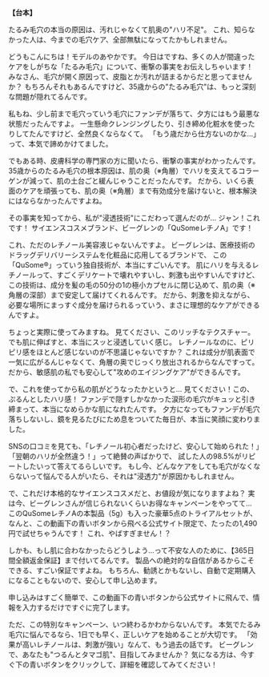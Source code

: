 **【台本】**

たるみ毛穴の本当の原因は、汚れじゃなくて肌奥の"ハリ不足"。
これ、知らなかった人は、今までの毛穴ケア、全部無駄になってたかもしれません。

どうもこんにちは！モデルのあやかです。
今日はですね、多くの人が間違ったケアをしがちな「たるみ毛穴」について、衝撃の事実をお伝えしちゃいます！
みなさん、毛穴が開く原因って、皮脂とか汚れが詰まるからだと思ってませんか？
もちろんそれもあるんですけど、35歳からの"たるみ毛穴"は、もっと深刻な問題が隠れてるんです。

私もね、少し前まで毛穴っていう毛穴にファンデが落ちて、夕方にはもう最悪な状態だったんですよ。
一生懸命クレンジングしたり、引き締め化粧水を使ったりしてたんですけど、全然良くならなくて。
「もう歳だから仕方ないのかな…」って、本気で諦めかけてました。

でもある時、皮膚科学の専門家の方に聞いたら、衝撃の事実がわかったんです。
35歳からのたるみ毛穴の根本原因は、肌の奥（※角層）でハリを支えてるコラーゲンが減って、肌の土台ごと緩んじゃうことだったんです。
だから、いくら表面のケアを頑張っても、肌の奥（※角層）まで有効成分を届けないと、根本解決にはならなかったんですよね。

その事実を知ってから、私が"浸透技術"にこだわって選んだのが…
ジャン！これです！
サイエンスコスメブランド、ビーグレンの「QuSomeレチノA」です！

これ、ただのレチノール美容液じゃないんですよ。
ビーグレンは、医療技術のドラッグデリバリーシステムを化粧品に応用してるブランドで、
この「QuSome®」っていう独自技術が、本当にすごいんです。
肌にハリを与えるレチノールって、すごくデリケートで壊れやすいし、刺激も出やすいんですけど、
この技術は、成分を髪の毛の50分の1の極小カプセルに閉じ込めて、肌の奥（※角層の深部）まで安定して届けてくれるんです。
だから、刺激を抑えながら、必要な場所にまっすぐ成分を届けられるっていう、まさに理想的なケアができるんですよ。

ちょっと実際に使ってみますね。
見てください、このリッチなテクスチャー。でも肌に伸ばすと、本当にスッと浸透していく感じ。
レチノールなのに、ピリピリ感をほとんど感じないのが不思議じゃないですか？
これは成分が肌表面で一気に広がるんじゃなくて、角層の奥でじっくり放出されるからなんですって。
だから、敏感肌の私でも安心して"攻めのエイジングケア"ができるんです。

で、これを使ってから私の肌がどうなったかというと…
見てください！この、ぷるんとしたハリ感！
ファンデで隠すしかなかった涙形の毛穴がキュッと引き締まって、本当になめらかな肌になれたんです。
夕方になってもファンデが毛穴落ちしないし、鏡を見るたびにため息をついてた毎日が、本当に笑顔に変わりました。

SNSの口コミを見ても、「レチノール初心者だったけど、安心して始められた！」「翌朝のハリが全然違う！」って絶賛の声ばかりで、
試した人の98.5%がリピートしたいって答えてるらしいです。
もし今、どんなケアをしても毛穴がなくならないって悩んでる人がいたら、それは"浸透力"が原因かもしれません。

で、これだけ本格的なサイエンスコスメだと、お値段が気になりますよね？
実は今、ビーグレンさんが信じられないくらいお得なキャンペーンをやってて…
このQuSomeレチノAの本製品（5g）も入った豪華5点のトライアルセットが、
なんと、この動画下の青いボタンから飛べる公式サイト限定で、たったの1,490円で試せちゃうんです！
これ、やばすぎません！？

しかも、もし肌に合わなかったらどうしよう…って不安な人のために、【365日間全額返金保証】まで付いてるんです。
製品への絶対的な自信があるからこそできる、すごい保証ですよね。
もちろん、勧誘とかもないし、自動で定期購入になることもないので、安心して申し込めます。

申し込みはすごく簡単で、この動画下の青いボタンから公式サイトに飛んで、情報を入力するだけですぐに完了します。

ただ、この特別なキャンペーン、いつ終わるかわからないんです。
本気でたるみ毛穴に悩んでるなら、1日でも早く、正しいケアを始めることが大切です。
「効果が高いレチノールは、刺激が強い」なんて、もう過去の話です。
ビーグレンで、あなたも"つるんとタマゴ肌"、目指してみませんか？
気になる方は、今すぐ下の青いボタンをクリックして、詳細を確認してみてください！
